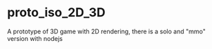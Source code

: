 # proto_iso_2D_3D
A prototype of 3D game with 2D rendering, there is a solo and "mmo" version with nodejs
